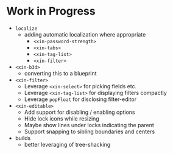 # Work in Progress

- `localize`
  - adding automatic localization where appropriate
    - `<xin-password-strength>`
    - `<xin-tabs>`
    - `<xin-tag-list>`
    - `<xin-filter>`
- `<xin-b3d>`
  - converting this to a blueprint
- `<xin-filter>`
  - Leverage `<xin-select>` for picking fields etc.
  - Leverage `<xin-tag-list>` for displaying filters compactly
  - Leverage `popFloat` for disclosing filter-editor
- `<xin-editable>`
  - Add support for disabling / enabling options
  - Hide lock icons while resizing
  - Maybe show lines under locks indicating the parent
  - Support snapping to sibling boundaries and centers
- builds
  - better leveraging of tree-shacking
  <!--{"pin": "bottom"}-->
